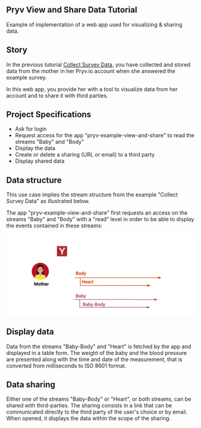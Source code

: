## Pryv View and Share Data Tutorial 

Example of implementation of a web app used for visualizing & sharing data.

## Story

In the previous tutorial [Collect Survey Data](https://github.com/pryv/app-web-examples/tree/master/collect-survey-data), you have collected and stored data from the mother in her Pryv.io account when she answered the example survey.

In this web app, you provide her with a tool to visualize data from her account and to share it with third parties.

## Project Specifications

- Ask for login
- Request access for the app "pryv-example-view-and-share" to read the streams "Baby" and "Body"
- Display the data
- Create or delete a sharing (URL or email) to a third party
- Display shared data 

## Data structure

This use case implies the stream structure from the example "Collect Survey Data" as illustrated below.

The app "pryv-example-view-and-share" first requests an access on the streams "Baby" and "Body" with a "read" level in order to be able to display the events contained in these streams:

![Stream structure](view-and-share/images/README-illustration.svg) 

## Display data

Data from the streams "Baby-Body" and "Heart" is fetched by the app and displayed in a table form.
The weight of the baby and the blood pressure are presented along with the time and date of the measurement, that is converted from milliseconds to ISO 8601 format.

## Data sharing

Either one of the streams "Baby-Body" or "Heart", or both streams, can be shared with third-parties. The sharing consists in a link that can be communicated directly to the third party of the user's choice or by email.
When opened, it displays the data within the scope of the sharing.